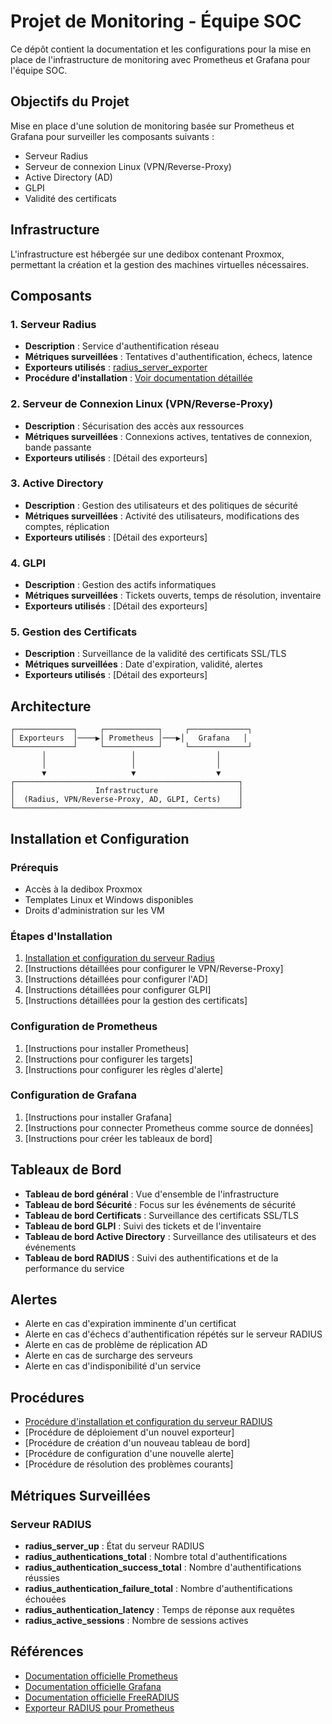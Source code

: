 # Projet de Monitoring - Équipe SOC

Ce dépôt contient la documentation et les configurations pour la mise en place de l'infrastructure de monitoring avec Prometheus et Grafana pour l'équipe SOC.

## Objectifs du Projet

Mise en place d'une solution de monitoring basée sur Prometheus et Grafana pour surveiller les composants suivants :
- Serveur Radius
- Serveur de connexion Linux (VPN/Reverse-Proxy)
- Active Directory (AD)
- GLPI
- Validité des certificats

## Infrastructure

L'infrastructure est hébergée sur une dedibox contenant Proxmox, permettant la création et la gestion des machines virtuelles nécessaires.

## Composants

### 1. Serveur Radius
- **Description** : Service d'authentification réseau
- **Métriques surveillées** : Tentatives d'authentification, échecs, latence
- **Exporteurs utilisés** : [radius_server_exporter](https://github.com/bvantagelimited/radius_server_exporter)
- **Procédure d'installation** : [Voir documentation détaillée](installation_radius.md)

### 2. Serveur de Connexion Linux (VPN/Reverse-Proxy)
- **Description** : Sécurisation des accès aux ressources
- **Métriques surveillées** : Connexions actives, tentatives de connexion, bande passante
- **Exporteurs utilisés** : [Détail des exporteurs]

### 3. Active Directory
- **Description** : Gestion des utilisateurs et des politiques de sécurité
- **Métriques surveillées** : Activité des utilisateurs, modifications des comptes, réplication
- **Exporteurs utilisés** : [Détail des exporteurs]

### 4. GLPI
- **Description** : Gestion des actifs informatiques
- **Métriques surveillées** : Tickets ouverts, temps de résolution, inventaire
- **Exporteurs utilisés** : [Détail des exporteurs]

### 5. Gestion des Certificats
- **Description** : Surveillance de la validité des certificats SSL/TLS
- **Métriques surveillées** : Date d'expiration, validité, alertes
- **Exporteurs utilisés** : [Détail des exporteurs]

## Architecture

```
┌─────────────┐     ┌────────────┐     ┌─────────────┐
│ Exporteurs  │────▶│ Prometheus │───▶│   Grafana   │
└─────────────┘     └────────────┘     └─────────────┘
       │                   │                  │
       │                   │                  │
       ▼                   ▼                  ▼
┌──────────────────────────────────────────────────┐
│                  Infrastructure                  │
│  (Radius, VPN/Reverse-Proxy, AD, GLPI, Certs)    │
└──────────────────────────────────────────────────┘
```

## Installation et Configuration

### Prérequis
- Accès à la dedibox Proxmox
- Templates Linux et Windows disponibles
- Droits d'administration sur les VM

### Étapes d'Installation
1. [Installation et configuration du serveur Radius](installation_radius.md)
2. [Instructions détaillées pour configurer le VPN/Reverse-Proxy]
3. [Instructions détaillées pour configurer l'AD]
4. [Instructions détaillées pour configurer GLPI]
5. [Instructions détaillées pour la gestion des certificats]

### Configuration de Prometheus
1. [Instructions pour installer Prometheus]
2. [Instructions pour configurer les targets]
3. [Instructions pour configurer les règles d'alerte]

### Configuration de Grafana
1. [Instructions pour installer Grafana]
2. [Instructions pour connecter Prometheus comme source de données]
3. [Instructions pour créer les tableaux de bord]

## Tableaux de Bord

- **Tableau de bord général** : Vue d'ensemble de l'infrastructure
- **Tableau de bord Sécurité** : Focus sur les événements de sécurité
- **Tableau de bord Certificats** : Surveillance des certificats SSL/TLS
- **Tableau de bord GLPI** : Suivi des tickets et de l'inventaire
- **Tableau de bord Active Directory** : Surveillance des utilisateurs et des événements
- **Tableau de bord RADIUS** : Suivi des authentifications et de la performance du service

## Alertes

- Alerte en cas d'expiration imminente d'un certificat
- Alerte en cas d'échecs d'authentification répétés sur le serveur RADIUS
- Alerte en cas de problème de réplication AD
- Alerte en cas de surcharge des serveurs
- Alerte en cas d'indisponibilité d'un service

## Procédures

- [Procédure d'installation et configuration du serveur RADIUS](installation_radius.md)
- [Procédure de déploiement d'un nouvel exporteur]
- [Procédure de création d'un nouveau tableau de bord]
- [Procédure de configuration d'une nouvelle alerte]
- [Procédure de résolution des problèmes courants]

## Métriques Surveillées

### Serveur RADIUS
- **radius_server_up** : État du serveur RADIUS
- **radius_authentications_total** : Nombre total d'authentifications
- **radius_authentication_success_total** : Nombre d'authentifications réussies
- **radius_authentication_failure_total** : Nombre d'authentifications échouées
- **radius_authentication_latency** : Temps de réponse aux requêtes
- **radius_active_sessions** : Nombre de sessions actives

## Références

- [Documentation officielle Prometheus](https://prometheus.io/docs/introduction/overview/)
- [Documentation officielle Grafana](https://grafana.com/docs/)
- [Documentation officielle FreeRADIUS](https://freeradius.org/documentation/)
- [Exporteur RADIUS pour Prometheus](https://github.com/bvantagelimited/radius_server_exporter)
